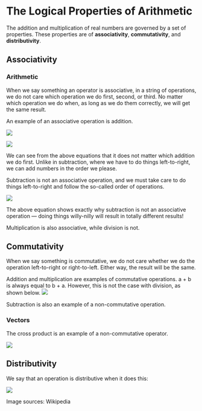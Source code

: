 # The Logical Properties of Arithmetic
The addition and multiplication of real numbers are governed by a set of properties. These properties are of **associativity**, **commutativity**, and **distributivity**.

## Associativity
### Arithmetic
When we say something an operator is associative, in a string of operations, we do not care which operation we do first, second, or third. No matter which operation we do when, as long as we do them correctly, we will get the same result.

An example of an associative operation is addition.

![](https://wikimedia.org/api/rest_v1/media/math/render/svg/3de9999a0b7f411a205a2980cf884afb6f0099ff)

![](https://wikimedia.org/api/rest_v1/media/math/render/svg/780a076b8420897993c2afa49a8202d44486d847)

We can see from the above equations that it does not matter which addition we do first. Unlike in subtraction, where we have to do things left-to-right, we can add numbers in the order we please.

Subtraction is not an associative operation, and we must take care to do things left-to-right and follow the so-called order of operations. 

![](https://wikimedia.org/api/rest_v1/media/math/render/svg/e2f923649448e682fafa6684adf4f190222587a9)

The above equation shows exactly why subtraction is not an associative operation — doing things willy-nilly will result in totally different results! 

Multiplication is also associative, while division is not.

## Commutativity
When we say something is commutative, we do not care whether we do the operation left-to-right or right-to-left. Either way, the result will be the same.

Addition and multiplication are examples of commutative operations. a + b is always equal to b + a. However, this is not the case with division, as shown below.
![](https://wikimedia.org/api/rest_v1/media/math/render/svg/f7784e4bb12fc8a2f7730b431aac47ed174c6b2d)

Subtraction is also an example of a non-commutative operation.

### Vectors
The cross product is an example of a non-commutative operator. 

![](https://latex.codecogs.com/gif.latex?\vec{a}\times\vec{b}\neq\vec{b}\times\vec{a})

## Distributivity
We say that an operation is distributive when it does this:

![](https://wikimedia.org/api/rest_v1/media/math/render/svg/8a891ef62f938fe3375f18a1253d1cc2ebf5f50d)

Image sources: Wikipedia
